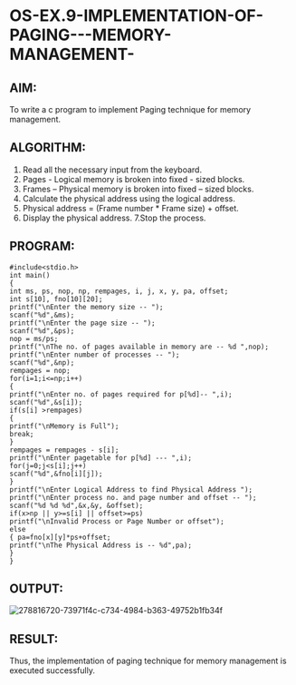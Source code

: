 # OS-EX.9-IMPLEMENTATION-OF-PAGING---MEMORY-MANAGEMENT-
## AIM:
To write a c program to implement Paging technique for memory management.
## ALGORITHM:
   1. Read all the necessary input from the keyboard.
   2. Pages - Logical memory is broken into fixed - sized blocks.
   3. Frames – Physical memory is broken into fixed – sized blocks.
   4. Calculate the physical address using the logical address.
   5. Physical address = (Frame number * Frame size) + offset.
   6. Display the physical address.
   7.Stop the process.

## PROGRAM:
```
#include<stdio.h>
int main()
{
int ms, ps, nop, np, rempages, i, j, x, y, pa, offset;
int s[10], fno[10][20];
printf("\nEnter the memory size -- ");
scanf("%d",&ms);
printf("\nEnter the page size -- ");
scanf("%d",&ps);
nop = ms/ps;
printf("\nThe no. of pages available in memory are -- %d ",nop);
printf("\nEnter number of processes -- ");
scanf("%d",&np);
rempages = nop;
for(i=1;i<=np;i++)
{
printf("\nEnter no. of pages required for p[%d]-- ",i);
scanf("%d",&s[i]);
if(s[i] >rempages)
{
printf("\nMemory is Full");
break;
}
rempages = rempages - s[i];
printf("\nEnter pagetable for p[%d] --- ",i);
for(j=0;j<s[i];j++)
scanf("%d",&fno[i][j]);
}
printf("\nEnter Logical Address to find Physical Address ");
printf("\nEnter process no. and page number and offset -- ");
scanf("%d %d %d",&x,&y, &offset);
if(x>np || y>=s[i] || offset>=ps)
printf("\nInvalid Process or Page Number or offset");
else
{ pa=fno[x][y]*ps+offset;
printf("\nThe Physical Address is -- %d",pa);
}
}
```
## OUTPUT:
![278816720-73971f4c-c734-4984-b363-49752b1fb34f](https://github.com/Snehahv/OS-EX.9-IMPLEMENTATION-OF-PAGING---MEMORY-MANAGEMENT-/assets/119104131/3e436214-b83e-4db2-9e78-14319357ebe9)

## RESULT:
Thus, the implementation of paging technique for memory management is executed successfully.
